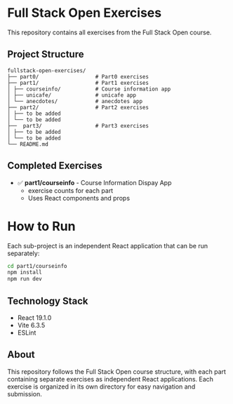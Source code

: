 # Full Stack Open Exercises

This repository contains all exercises from the Full Stack Open course.

## Project Structure
```
fullstack-open-exercises/
├── part0/                  # Part0 exercises
├── part1/                  # Part1 exercises
│ ├── courseinfo/           # Course information app
│ ├── unicafe/              # unicafe app
│ └── anecdotes/            # anecdotes app
├── part2/                  # Part2 exercises
│ ├── to be added
│ └── to be added
├──  part3/                 # Part3 exercises
│ ├── to be added
│ └── to be added
└── README.md
```

## Completed Exercises

- ✅ **part1/courseinfo** - Course Information Dispay App
  - exercise counts for each part
  - Uses React components and props

# How to Run

Each sub-project is an independent React application that can be run separately:

```bash
cd part1/courseinfo
npm install
npm run dev
```

## Technology Stack

- React 19.1.0
- Vite 6.3.5
- ESLint

## About

This repository follows the Full Stack Open course structure, with each part containing separate exercises as independent React applications. Each exercise is organized in its own directory for easy navigation and submission.